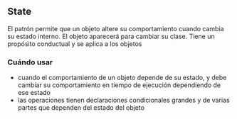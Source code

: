 ## State

El patrón permite que un objeto altere su comportamiento cuando cambia su estado interno.
El objeto aparecerá para cambiar su clase. Tiene un propósito conductual y se aplica
a los objetos

### Cuándo usar

* cuando el comportamiento de un objeto depende de su estado, y debe cambiar su comportamiento en tiempo de ejecución dependiendo de ese estado
* las operaciones tienen declaraciones condicionales grandes y de varias partes que dependen del estado del objeto